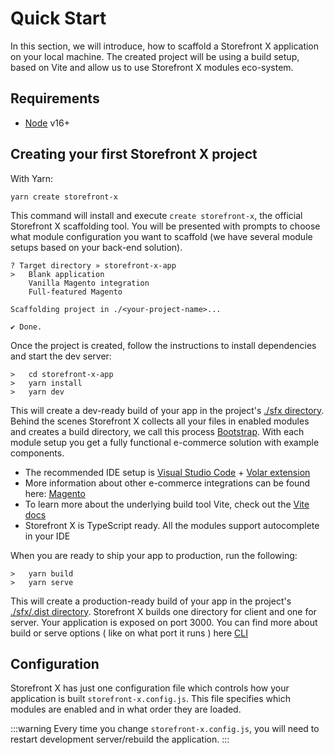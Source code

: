# Quick Start

In this section, we will introduce, how to scaffold a Storefront X application on your local machine. The created project will be using a build setup, based on Vite and allow us to use Storefront X modules eco-system.

## Requirements

- [Node](https://nodejs.org/en/) v16+

## Creating your first Storefront X project

With Yarn:

```
yarn create storefront-x
```

This command will install and execute `create storefront-x`, the official Storefront X scaffolding tool. You will be presented with prompts to choose what module configuration you want to scaffold (we have several module setups based on your back-end solution).

```
? Target directory » storefront-x-app
>   Blank application
    Vanilla Magento integration
    Full-featured Magento

Scaffolding project in ./<your-project-name>...

✔ Done.

```

Once the project is created, follow the instructions to install dependencies and start the dev server:

```
>   cd storefront-x-app
>   yarn install
>   yarn dev
```

This will create a dev-ready build of your app in the project's [./sfx directory](/essentials/sfx). Behind the scenes Storefront X collects all your files in enabled modules and creates a build directory, we call this process [Bootstrap](/advanced/bootstrap). With each module setup you get a fully functional e-commerce solution with example components.

- The recommended IDE setup is [Visual Studio Code](https://code.visualstudio.com/) + [Volar extension](https://marketplace.visualstudio.com/items?itemName=Vue.volar)
- More information about other e-commerce integrations can be found here: [Magento](/integrations/magento)
- To learn more about the underlying build tool Vite, check out the [Vite docs](https://vitejs.dev/)
- Storefront X is TypeScript ready. All the modules support autocomplete in your IDE

When you are ready to ship your app to production, run the following:

```
>   yarn build
>   yarn serve
```

This will create a production-ready build of your app in the project's [./sfx/.dist directory](/essentials/sfx). Storefront X builds one directory for client and one for server. Your application is exposed on port 3000. You can find more about build or serve options ( like on what port it runs ) here [CLI](/essentials/cli)

## Configuration

Storefront X has just one configuration file which controls how your application is built `storefront-x.config.js`. This file specifies which modules are enabled and in what order they are loaded.

:::warning
Every time you change `storefront-x.config.js`, you will need to restart development server/rebuild the application.
:::

